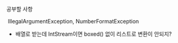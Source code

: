 공부할 사항

​	IllegalArgumentException, NumberFormatException

- 배열로 받는데 IntStream이면 boxed() 없이 리스트로 변환이 안되지?

